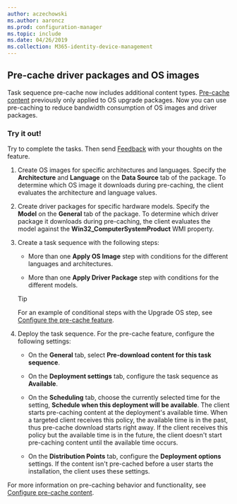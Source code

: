 ```yaml
---
author: aczechowski
ms.author: aaroncz
ms.prod: configuration-manager
ms.topic: include
ms.date: 04/26/2019
ms.collection: M365-identity-device-management
---
```


## <a name="bkmk_precache"></a> Pre-cache driver packages and OS images

<!--4224642-->
Task sequence pre-cache now includes additional content types. [Pre-cache content](/sccm/osd/deploy-use/create-a-task-sequence-to-upgrade-an-operating-system#configure-pre-cache-content) previously only applied to OS upgrade packages. Now you can use pre-caching to reduce bandwidth consumption of OS images and driver packages.

### Try it out!

Try to complete the tasks. Then send [Feedback](/sccm/core/understand/find-help#product-feedback) with your thoughts on the feature.

1. Create OS images for specific architectures and languages. Specify the **Architecture** and **Language** on the **Data Source** tab of the package. To determine which OS image it downloads during pre-caching, the client evaluates the architecture and language values.  

2. Create driver packages for specific hardware models. Specify the **Model** on the **General** tab of the package. To determine which driver package it downloads during pre-caching, the client evaluates the model against the **Win32_ComputerSystemProduct** WMI property.  

3. Create a task sequence with the following steps:  

    - More than one **Apply OS Image** step with conditions for the different languages and architectures.  

    - More than one **Apply Driver Package** step with conditions for the different models.  

    > [!Tip]  
    > For an example of conditional steps with the Upgrade OS step, see [Configure the pre-cache feature](/sccm/osd/deploy-use/create-a-task-sequence-to-upgrade-an-operating-system.md#configure-pre-cache-content).  

4. Deploy the task sequence. For the pre-cache feature, configure the following settings:  

    - On the **General** tab, select **Pre-download content for this task sequence**.  

    - On the **Deployment settings** tab, configure the task sequence as **Available**.  

    - On the **Scheduling** tab, choose the currently selected time for the setting, **Schedule when this deployment will be available**. The client starts pre-caching content at the deployment's available time. When a targeted client receives this policy, the available time is in the past, thus pre-cache download starts right away. If the client receives this policy but the available time is in the future, the client doesn't start pre-caching content until the available time occurs.  

    - On the **Distribution Points** tab, configure the **Deployment options** settings. If the content isn't pre-cached before a user starts the installation, the client uses these settings.  

For more information on pre-caching behavior and functionality, see [Configure pre-cache content](/sccm/osd/deploy-use/create-a-task-sequence-to-upgrade-an-operating-system#configure-pre-cache-content).
